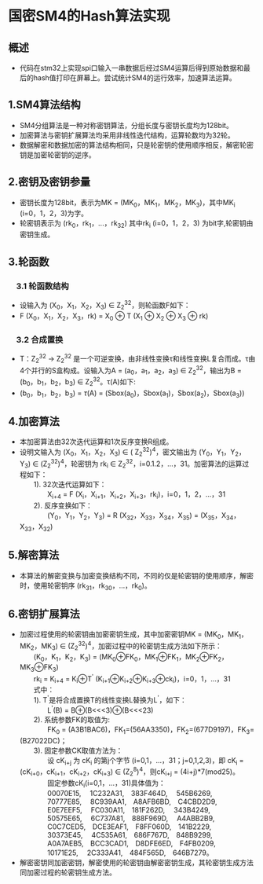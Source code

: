 # 国密SM4的Hash算法实现

## 概述

* 代码在stm32上实现spi口输入一串数据后经过SM4运算后得到原始数据和最后的hash值打印在屏幕上。尝试统计SM4的运行效率，加速算法运算。

## 1.SM4算法结构  

* SM4分组算法是一种对称密钥算法，分组长度与密钥长度均为128bit。
* 加密算法与密钥扩展算法均采用非线性迭代结构，运算轮数均为32轮。
* 数据解密和数据加密的算法结构相同，只是轮密钥的使用顺序相反，解密轮密钥是加密轮密钥的逆序。

## 2.密钥及密钥参量

* 密钥长度为128bit，表示为MK = (MK<sub>0</sub>，MK<sub>1</sub>，MK<sub>2</sub>，MK<sub>3</sub>)，其中MK<sub>i</sub> (i=0，1，2，3)为字。
* 轮密钥表示为 (rk<sub>0</sub>，rk<sub>1</sub>，...，rk<sub>32</sub>) 其中rk<sub>i</sub> (i=0，1，2，3) 为bit字,轮密钥由密钥生成。
  
## 3.轮函数

### &emsp;3.1 轮函数结构

* 设输入为 (X<sub>0</sub>，X<sub>1</sub>，X<sub>2</sub>，X<sub>3</sub>) ∈
Z<sub>2</sub><sup>32</sup>，则轮函数F如下：  
* F (X<sub>0</sub>，X<sub>1</sub>，X<sub>2</sub>，X<sub>3</sub>，rk) = X<sub>0</sub> ⊕ T (X<sub>1</sub> ⊕ X<sub>2</sub> ⊕ X<sub>3</sub> ⊕ rk)

### &emsp;3.2 合成置换

* T：Z<sub>2</sub><sup>32</sup> → Z<sub>2</sub><sup>32</sup> 是一个可逆变换，由非线性变换τ和线性变换L复合而成。τ由4个并行的S盒构成。设输入为A = (a<sub>0</sub>，a<sub>1</sub>，a<sub>2</sub>，a<sub>3</sub>) ∈ Z<sub>2</sub><sup>32</sup>，输出为B = (b<sub>0</sub>，b<sub>1</sub>，b<sub>2</sub>，b<sub>3</sub>) ∈ Z<sub>2</sub><sup>32</sup>。τ(A)如下:  
* (b<sub>0</sub>，b<sub>1</sub>，b<sub>2</sub>，b<sub>3</sub>) = $\tau$(A) = (Sbox(a<sub>0</sub>)，Sbox(a<sub>1</sub>)，Sbox(a<sub>2</sub>)，Sbox(a<sub>3</sub>))

## 4.加密算法

* 本加密算法由32次迭代运算和1次反序变换R组成。  
* 设明文输入为 (X<sub>0</sub>，X<sub>1</sub>，X<sub>2</sub>，X<sub>3</sub>) ∈ ( Z<sub>2</sub><sup>32</sup>)<sup>4</sup>，密文输出为 (Y<sub>0</sub>，Y<sub>1</sub>，Y<sub>2</sub>，Y<sub>3</sub>) ∈ (Z<sub>2</sub><sup>32</sup>)<sup>4</sup>，轮密钥为 rk<sub>i</sub> ∈ Z<sub>2</sub><sup>32</sup>，i=0.1.2，...，31。加密算法的运算过程如下：  
&emsp;&emsp;1). 32次迭代运算如下：  
&emsp;&emsp;&emsp;&emsp;X<sub>i+4</sub> = F (X<sub>i</sub>，X<sub>i+1</sub>，X<sub>i+2</sub>，X<sub>i+3</sub>，rk<sub>i</sub>)，i=0，1，2，...，31  
&emsp;&emsp;2). 反序变换如下：  
&emsp;&emsp;&emsp;&emsp;(Y<sub>0</sub>，Y<sub>1</sub>，Y<sub>2</sub>，Y<sub>3</sub>) = R (X<sub>32</sub>，X<sub>33</sub>，X<sub>34</sub>，X<sub>35</sub>) = (X<sub>35</sub>，X<sub>34</sub>，X<sub>33</sub>，X<sub>32</sub>)

## 5.解密算法  

* 本算法的解密变换与加密变换结构不同，不同的仅是轮密钥的使用顺序，解密时，使用轮密钥序 (rk<sub>31</sub>，rk<sub>30</sub>，...，rk<sub>0</sub>)。  

## 6.密钥扩展算法  

* 加密过程使用的轮密钥由加密密钥生成，其中加密密钥MK = (MK<sub>0</sub>，MK<sub>1</sub>，MK<sub>2</sub>，MK<sub>3</sub>) ∈ (Z<sub>2</sub><sup>32</sup>)<sup>4</sup>，加密过程中的轮密钥生成方法如下所示：  
&emsp;&emsp;(K<sub>0</sub>，K<sub>1</sub>，K<sub>2</sub>，K<sub>3</sub>) = (MK<sub>0</sub>⊕FK<sub>0</sub>，MK<sub>1</sub>⊕FK<sub>1</sub>，MK<sub>2</sub>⊕FK<sub>2</sub>，MK<sub>3</sub>⊕FK<sub>3</sub>)  
&emsp;&emsp;rk<sub>i</sub> = K<sub>i+4</sub> = K<sub>i</sub>⊕T<sup>'</sup> (K<sub>i+1</sub>⊕K<sub>i+2</sub>⊕K<sub>i+3</sub>⊕ck<sub>i</sub>)，i=0，1，...，31  
&emsp;&emsp;式中：  
&emsp;&emsp;1). T<sup>'</sup>是将合成置换T的线性变换L替换为L<sup>'</sup>，如下：  
&emsp;&emsp;&emsp;&emsp;L<sup>'</sup>(B) = B⊕(B<<<3)⊕(B<<<23)  
&emsp;&emsp;2). 系统参数FK的取值为:  
&emsp;&emsp;&emsp;&emsp;FK<sub>0</sub> = (A3B1BAC6)，FK<sub>1</sub>=(56AA3350)，FK<sub>2</sub>=(677D9197)，FK<sub>3</sub>=(B27022DC)；  
&emsp;&emsp;3). 固定参数CK取值方法为：  
&emsp;&emsp;&emsp;&emsp;设 cK<sub>i+j</sub> 为 
cK<sub>i</sub> 的第j个字节 (i=0,1，...，31；j=0,1,2,3)，即 cK<sub>i</sub> = (cK<sub>i+0</sub>，cK<sub>i+1</sub>，cK<sub>i+2</sub>，cK<sub>i+3</sub>) ∈ (Z<sub>2</sub><sup>8</sup>)<sup>4</sup>，则cK<sub>i+j</sub> = (4i+j)*7(mod25)。  
&emsp;&emsp;&emsp;&emsp;固定参数cK<sub>i</sub>(i=0,1，...，31)具体值为：  
&emsp;&emsp;&emsp;&emsp;00070E15,&emsp; 1C232A31,&emsp;383F464D,&emsp; 545B6269,  
&emsp;&emsp;&emsp;&emsp;70777E85,&emsp; 8C939AA1,&emsp;A8AFB6BD,&emsp;C4CBD2D9,  
&emsp;&emsp;&emsp;&emsp;E0E7EEF5,&emsp; FC030A11,&emsp;181F262D,&emsp; 343B4249,  
&emsp;&emsp;&emsp;&emsp;50575E65,&emsp; 6C737A81,&emsp;888F969D,&emsp; A4ABB2B9,  
&emsp;&emsp;&emsp;&emsp;C0C7CED5,&emsp;DCE3EAF1,&emsp;F8FF060D,&emsp;141B2229,  
&emsp;&emsp;&emsp;&emsp;30373E45,&emsp; 4C535A61,&emsp;686F767D,&emsp;848B9299,  
&emsp;&emsp;&emsp;&emsp;A0A7AEB5,&emsp;BCC3CAD1,&emsp;D8DFE6ED,&emsp;F4FB0209,  
&emsp;&emsp;&emsp;&emsp;10171E25,&emsp; 2C333A41,&emsp;484F565D,&emsp;646B7279。  
* 解密密钥同加密密钥，解密使用的轮密钥由解密密钥生成，其轮密钥生成方法同加密过程的轮密钥生成方法。
